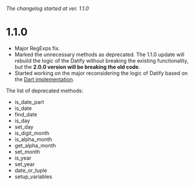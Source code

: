 _The changelog started at ver. 1.1.0_

# 1.1.0

- Major RegExps fix.
- Marked the unnecessary methods as deprecated. The 1.1.0 update will rebuild the logic of the Datify without breaking the 
existing functionality, but the **2.0.0 version will be breaking the old code**.
- Started working on the major reconsidering the logic of Datify based on the [Dart implementation](https://github.com/mitryp/datifyDart).

The list of deprecated methods:
- is_date_part
- is_date
- find_date
- is_day
- set_day
- is_digit_month
- is_alpha_month
- get_alpha_month
- set_month
- is_year
- set_year
- date_or_tuple
- setup_variables